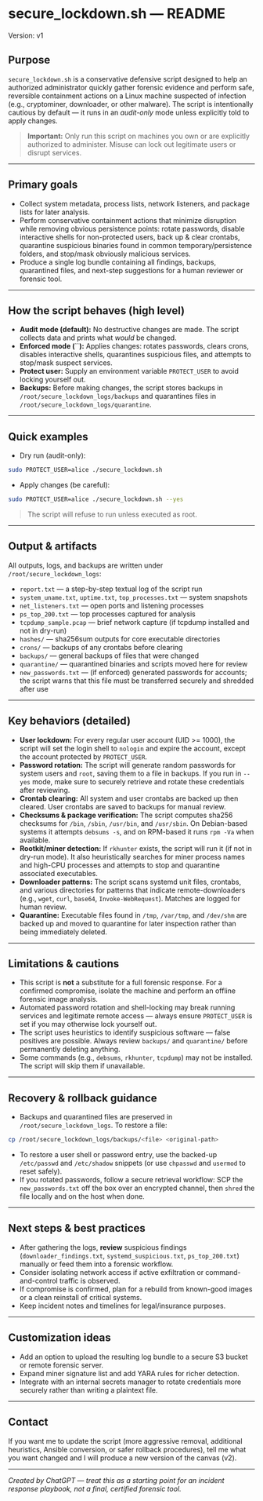 # secure\_lockdown.sh — README

Version: v1

## Purpose

`secure_lockdown.sh` is a conservative defensive script designed to help an authorized administrator quickly gather forensic evidence and perform safe, reversible containment actions on a Linux machine suspected of infection (e.g., cryptominer, downloader, or other malware). The script is intentionally cautious by default — it runs in an *audit-only* mode unless explicitly told to apply changes.

> **Important:** Only run this script on machines you own or are explicitly authorized to administer. Misuse can lock out legitimate users or disrupt services.

---

## Primary goals

- Collect system metadata, process lists, network listeners, and package lists for later analysis.
- Perform conservative containment actions that minimize disruption while removing obvious persistence points: rotate passwords, disable interactive shells for non-protected users, back up & clear crontabs, quarantine suspicious binaries found in common temporary/persistence folders, and stop/mask obviously malicious services.
- Produce a single log bundle containing all findings, backups, quarantined files, and next-step suggestions for a human reviewer or forensic tool.

---

## How the script behaves (high level)

- **Audit mode (default):** No destructive changes are made. The script collects data and prints what *would* be changed.
- **Enforced mode (**``**):** Applies changes: rotates passwords, clears crons, disables interactive shells, quarantines suspicious files, and attempts to stop/mask suspect services.
- **Protect user:** Supply an environment variable `PROTECT_USER` to avoid locking yourself out.
- **Backups:** Before making changes, the script stores backups in `/root/secure_lockdown_logs/backups` and quarantines files in `/root/secure_lockdown_logs/quarantine`.

---

## Quick examples

- Dry run (audit-only):

```bash
sudo PROTECT_USER=alice ./secure_lockdown.sh
```

- Apply changes (be careful):

```bash
sudo PROTECT_USER=alice ./secure_lockdown.sh --yes
```

> The script will refuse to run unless executed as root.

---

## Output & artifacts

All outputs, logs, and backups are written under `/root/secure_lockdown_logs`:

- `report.txt` — a step-by-step textual log of the script run
- `system_uname.txt`, `uptime.txt`, `top_processes.txt` — system snapshots
- `net_listeners.txt` — open ports and listening processes
- `ps_top_200.txt` — top processes captured for analysis
- `tcpdump_sample.pcap` — brief network capture (if tcpdump installed and not in dry-run)
- `hashes/` — sha256sum outputs for core executable directories
- `crons/` — backups of any crontabs before clearing
- `backups/` — general backups of files that were changed
- `quarantine/` — quarantined binaries and scripts moved here for review
- `new_passwords.txt` — (if enforced) generated passwords for accounts; the script warns that this file must be transferred securely and shredded after use

---

## Key behaviors (detailed)

- **User lockdown:** For every regular user account (UID >= 1000), the script will set the login shell to `nologin` and expire the account, except the account protected by `PROTECT_USER`.
- **Password rotation:** The script will generate random passwords for system users and `root`, saving them to a file in backups. If you run in `--yes` mode, make sure to securely retrieve and rotate these credentials after reviewing.
- **Crontab clearing:** All system and user crontabs are backed up then cleared. User crontabs are saved to backups for manual review.
- **Checksums & package verification:** The script computes sha256 checksums for `/bin`, `/sbin`, `/usr/bin`, and `/usr/sbin`. On Debian-based systems it attempts `debsums -s`, and on RPM-based it runs `rpm -Va` when available.
- **Rootkit/miner detection:** If `rkhunter` exists, the script will run it (if not in dry-run mode). It also heuristically searches for miner process names and high-CPU processes and attempts to stop and quarantine associated executables.
- **Downloader patterns:** The script scans systemd unit files, crontabs, and various directories for patterns that indicate remote-downloaders (e.g., `wget`, `curl`, `base64`, `Invoke-WebRequest`). Matches are logged for human review.
- **Quarantine:** Executable files found in `/tmp`, `/var/tmp`, and `/dev/shm` are backed up and moved to quarantine for later inspection rather than being immediately deleted.

---

## Limitations & cautions

- This script is **not** a substitute for a full forensic response. For a confirmed compromise, isolate the machine and perform an offline forensic image analysis.
- Automated password rotation and shell-locking may break running services and legitimate remote access — always ensure `PROTECT_USER` is set if you may otherwise lock yourself out.
- The script uses heuristics to identify suspicious software — false positives are possible. Always review `backups/` and `quarantine/` before permanently deleting anything.
- Some commands (e.g., `debsums`, `rkhunter`, `tcpdump`) may not be installed. The script will skip them if unavailable.

---

## Recovery & rollback guidance

- Backups and quarantined files are preserved in `/root/secure_lockdown_logs`. To restore a file:

```bash
cp /root/secure_lockdown_logs/backups/<file> <original-path>
```

- To restore a user shell or password entry, use the backed-up `/etc/passwd` and `/etc/shadow` snippets (or use `chpasswd` and `usermod` to reset safely).
- If you rotated passwords, follow a secure retrieval workflow: SCP the `new_passwords.txt` off the box over an encrypted channel, then `shred` the file locally and on the host when done.

---

## Next steps & best practices

- After gathering the logs, **review** suspicious findings (`downloader_findings.txt`, `systemd_suspicious.txt`, `ps_top_200.txt`) manually or feed them into a forensic workflow.
- Consider isolating network access if active exfiltration or command-and-control traffic is observed.
- If compromise is confirmed, plan for a rebuild from known-good images or a clean reinstall of critical systems.
- Keep incident notes and timelines for legal/insurance purposes.

---

## Customization ideas

- Add an option to upload the resulting log bundle to a secure S3 bucket or remote forensic server.
- Expand miner signature list and add YARA rules for richer detection.
- Integrate with an internal secrets manager to rotate credentials more securely rather than writing a plaintext file.

---

## Contact

If you want me to update the script (more aggressive removal, additional heuristics, Ansible conversion, or safer rollback procedures), tell me what you want changed and I will produce a new version of the canvas (v2).

---

*Created by ChatGPT — treat this as a starting point for an incident response playbook, not a final, certified forensic tool.*

